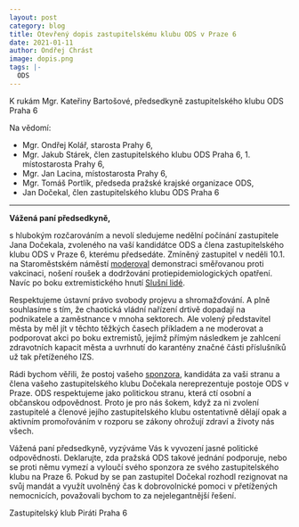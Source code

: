 ```yaml
---
layout: post
category: blog
title: Otevřený dopis zastupitelskému klubu ODS v Praze 6
date: 2021-01-11
author: Ondřej Chrást
image: dopis.png
tags: |-
  ODS
---
```

K rukám Mgr. Kateřiny Bartošové, předsedkyně zastupitelského klubu ODS Praha 6

Na vědomí:
* Mgr. Ondřej Kolář, starosta Prahy 6, 
* Mgr. Jakub Stárek, člen zastupitelského klubu ODS Praha 6, 1. místostarosta Prahy 6, 
* Mgr. Jan Lacina, místostarosta Prahy 6, 
* Mgr. Tomáš Portlík, předseda pražské krajské organizace ODS, 
* Jan Dočekal, člen zastupitelského klubu ODS Praha 6

-----------

__Vážená paní předsedkyně,__

s hlubokým rozčarováním a nevolí sledujeme nedělní počínání zastupitele Jana Dočekala, zvoleného na vaší kandidátce ODS a člena zastupitelského klubu ODS v Praze 6, kterému předsedáte. Zmíněný zastupitel v neděli 10.1. na Staroměstském náměstí [moderoval](https://www.facebook.com/jan.docekal.165/posts/3582318905149230]) demonstraci směřovanou proti vakcinaci, nošení roušek a dodržování protiepidemiologických opatření. Navíc po boku extremistického hnutí [Slušní lidé](https://www.facebook.com/SlusniLideSeVracejiBrno/posts/1728156147347006).  

Respektujeme ústavní právo svobody projevu a shromažďování. A plně souhlasíme s tím, že chaotická vládní nařízení drtivě dopadají na podnikatele a zaměstnance v mnoha sektorech. Ale volený představitel města by měl jít v těchto těžkých časech příkladem a ne moderovat a podporovat akci po boku extremistů, jejímž přímým následkem je zahlcení zdravotních kapacit města a uvrhnutí do karantény značné části příslušníků už tak přetíženého IZS.

Rádi bychom věřili, že postoj vašeho [sponzora](https://www.hlidacstatu.cz/data/Detail/transparentni-ucty-transakce/d0d4645a83e8bf2f927b76a2d7f9e4ac?qs=Jan+Do%C4%8Dekal), kandidáta za vaši stranu a člena vašeho zastupitelského klubu Dočekala nereprezentuje postoje ODS v Praze. ODS respektujeme jako politickou stranu, která ctí osobní a občanskou odpovědnost. Proto je pro nás šokem, když za ni zvolení zastupitelé a členové jejího zastupitelského klubu ostentativně dělají opak a aktivním promořováním v rozporu se zákony ohrožují zdraví a životy nás všech.

Vážená paní předsedkyně, vyzýváme Vás k vyvození jasné politické odpovědnosti. Deklarujte, zda pražská ODS takové jednání podporuje, nebo se proti němu vymezí a vyloučí svého sponzora ze svého zastupitelského klubu na Praze 6. Pokud by se pan zastupitel Dočekal rozhodl rezignovat na svůj  mandát a využít uvolněný čas k dobrovolnické pomoci v přetížených nemocnicích, považovali bychom to za nejelegantnější řešení.

Zastupitelský klub Piráti Praha 6

